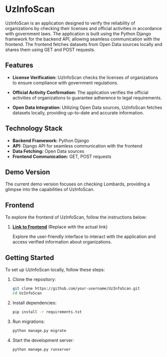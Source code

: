 # UzInfoScan

UzInfoScan is an application designed to verify the reliability of organizations by checking their licenses and official activities in accordance with government laws. The application is built using the Python Django framework for the backend API, allowing seamless communication with the frontend. The frontend fetches datasets from Open Data sources locally and shares them using GET and POST requests.

## Features

- **License Verification:** UzInfoScan checks the licenses of organizations to ensure compliance with government regulations.
  
- **Official Activity Confirmation:** The application verifies the official activities of organizations to guarantee adherence to legal requirements.

- **Open Data Integration:** Utilizing Open Data sources, UzInfoScan fetches datasets locally, providing up-to-date and accurate information.

## Technology Stack

- **Backend Framework:** Python Django
- **API:** Django API for seamless communication with the frontend
- **Data Fetching:** Open Data sources
- **Frontend Communication:** GET, POST requests

## Demo Version

The current demo version focuses on checking Lombards, providing a glimpse into the capabilities of UzInfoScan.

## Frontend

To explore the frontend of UzInfoScan, follow the instructions below:

1. **[Link to Frontend](https://github.com/sodikovikhtiyor/uzuniscan)** (Replace with the actual link)

   Explore the user-friendly interface to interact with the application and access verified information about organizations.

## Getting Started

To set up UzInfoScan locally, follow these steps:

1. Clone the repository:
   
   ```bash
   git clone https://github.com/your-username/UzInfoScan.git
   cd UzInfoScan
   ```
   
3. Install dependencies:

   ```bash
   pip install -r requirements.txt
   ```
   
5. Run migrations:
   
   ```bash
   python manage.py migrate
   ```
   
7. Start the development server:
   
   ```bash
   python manage.py runserver
   ```
